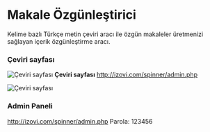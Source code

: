 # Makale Özgünleştirici
Kelime bazlı Türkçe metin çeviri aracı ile özgün makaleler üretmenizi sağlayan içerik özgünleştirme aracı.

### **Çeviri sayfası**
![Çeviri sayfası](http://izovi.com/spinner/homepage.png)
**Çeviri sayfası**
http://izovi.com/spinner/admin.php

![Çeviri sayfası](http://izovi.com/spinner/adminpage.png)
### **Admin Paneli**
http://izovi.com/spinner/admin.php
Parola: 123456


